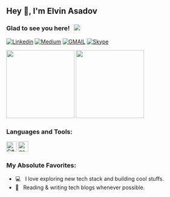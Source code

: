 ## Hey 👋, I'm Elvin Asadov

### Glad to see you here! &nbsp; ![](https://visitor-badge.glitch.me/badge?page_id=aemloviji.aemloviji&style=flat-square&color=0088cc)

[![Linkedin](https://img.shields.io/badge/linkedin-%230077B5.svg?&style=for-the-badge&logo=linkedin&logoColor=white)](https://www.linkedin.com/in/elvin-asadov/)
[![Medium](https://img.shields.io/badge/Medium-12100E?style=for-the-badge&logo=medium&logoColor=white)](https://medium.com/@elvin-asadov)
[![GMAIL](https://img.shields.io/badge/Gmail-D14836?style=for-the-badge&logo=gmail&logoColor=white)](mailto:aemloviji@gmail.com?subject=[GitHub]%20Personal%20email)
[![Skype](https://img.shields.io/badge/Skype-00AFF0?style=for-the-badge&logo=skype&logoColor=white)](https://join.skype.com/invite/pYQHvozxueyw)

<div>
  <img height="180em" src="https://github-readme-stats.vercel.app/api?username=aemloviji&show_icons=true&theme=omni&include_all_commits=true&count_private=true"/>
  <img height="180em" src="https://github-readme-stats.vercel.app/api/top-langs/?username=aemloviji&layout=compact&langs_count=10&theme=omni"/>
</div> 

### Languages and Tools:

<div>
  <img height="27" src="https://img.shields.io/badge/C%23-239120?style=for-the-badge&logo=c-sharp&logoColor=white" alt="C#">
  <img height="27" src="https://img.shields.io/badge/Go-00ADD8?style=for-the-badge&logo=go&logoColor=white" alt="go">
</div> 

### My Absolute Favorites:

- 💻 &nbsp; I love exploring new tech stack and building cool stuffs.
- 📰 &nbsp; Reading & writing tech blogs whenever possible.
